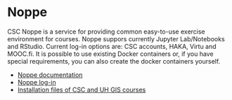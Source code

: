 # Noppe

CSC Noppe is a service for providing common easy-to-use exercise environment for courses. Noppe suppors currently Jupyter Lab/Notebooks and RStudio. Current log-in options are: CSC accounts, HAKA, Virtu and MOOC.fi.
It is possible to use existing Docker containers or, if you have special requirements, you can also create the docker containers yourself. 

* [Noppe documentation](https://docs.csc.fi/cloud/csc_notebooks/)
* [Noppe log-in](https://noppe.csc.fi)
* [Installation files of CSC and UH GIS courses](https://github.com/csc-training/course_computing_environments/tree/main/noppe)
